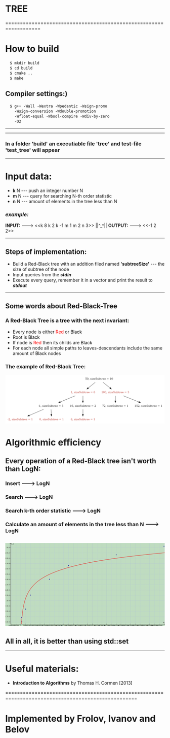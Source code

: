 # TREE
==================================================================
# How to build 
```
  $ mkdir build
  $ cd build
  $ cmake ..
  $ make
```
## Compiler settings:)
```
  $ g++ -Wall -Wextra -Wpedantic -Wsign-promo 
    -Wsign-conversion -Wdouble-promotion
    -Wfloat-equal -Wbool-compire -Wdiv-by-zero
    -O2 
```
---
---
### In a folder 'build' an executiable file 'tree' and  test-file 'test_tree' will appear
---
# Input data: 
* **k** N --- push an integer number N
* **m** N --- query for searching N-th order statistic
* **n** N --- amount of elements in the tree less than N
### ***example:*** 
**INPUT:** ---> <<k 8 k 2 k -1 m 1 m 2 n 3>> ||^_^|| **OUTPUT:** ---> <<-1 2 2>>

--- 

## Steps of implementation:
* Build a Red-Black tree with an addition filed named **'subtreeSize'** --- the size of subtree of the node
* Input queries from the ***stdin***
* Execute every query, remember it in a vector and print the   result to ***stdout***  
---
## Some words about Red-Black-Tree
### A Red-Black Tree is a tree with the next invariant:
* Every node is either <H style="background:#FFFFFF"> <span style="color:#FF0000">Red</span></H> or <H style="background:#FFFFFF"> <span style="color:#000000">Black</span></H>
* Root is <H style="background:#FFFFFF"> <span style="color:#000000">Black</span></H>
* If node is <H style="background:#FFFFFF"> <span style="color:#FF0000">Red</span></H> then its childs are <H style="background:#FFFFFF"> <span style="color:#000000">Black</span></H>
* For each node all simple paths to leaves-descendants include the same amount of <H style="background:#FFFFFF"> <span style="color:#000000">Black</span></H> nodes
### The example of Red-Black Tree: 
![Screenshot](pics/rbtree.png)
# Algorithmic efficiency
## Every operation of a Red-Black tree isn't worth than LogN:
### Insert ---> LogN
### Search ---> LogN
### Search k-th order statistic ---> LogN
### Calculate an amount of elements in the tree less than N ---> LogN
![Screenshot](pics/log.png)
---
## All in all, it is better than using std::set
---
# Useful materials: 
*  **Introduction to Algorithms** by Thomas H. Cormen [2013]

===================================================================================================
# Implemented by Frolov, Ivanov and Belov